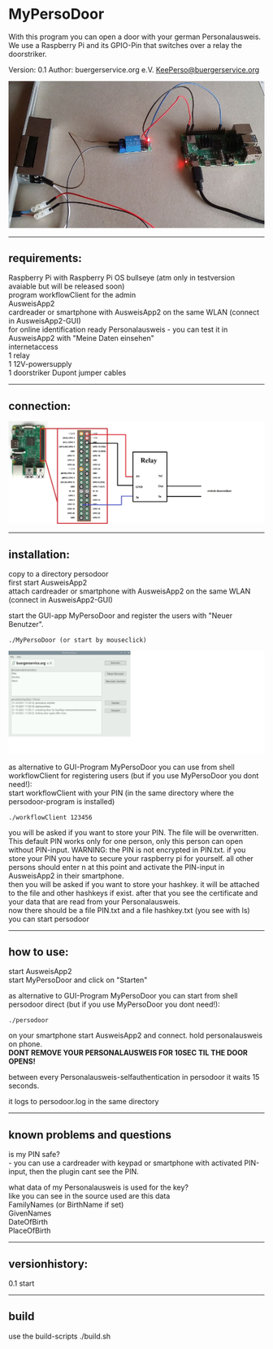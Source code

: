 # MyPersoDoor
With this program you can open a door with your german Personalausweis.  
We use a Raspberry Pi and its GPIO-Pin that switches over a relay the doorstriker.    

Version: 0.1 
Author: buergerservice.org e.V. <KeePerso@buergerservice.org>  


![Pic1](pic1.JPG)

-------------
requirements:
-------------
Raspberry Pi with Raspberry Pi OS bullseye (atm only in testversion avaiable but will be released soon)  
program workflowClient for the admin   
AusweisApp2  
cardreader or smartphone with AusweisApp2 on the same WLAN (connect in AusweisApp2-GUI)  
for online identification ready Personalausweis - you can test it in AusweisApp2 with "Meine Daten einsehen"  
internetaccess  
1 relay  
1 12V-powersupply  
1 doorstriker
Dupont jumper cables   



-----------
connection:
-----------
![Connection](connection.jpg)



-------------
installation:
-------------
copy to a directory persodoor   
first start AusweisApp2   
attach cardreader or smartphone with AusweisApp2 on the same WLAN (connect in AusweisApp2-GUI)  

start the GUI-app MyPersoDoor and register the users with "Neuer Benutzer".   
```
./MyPersoDoor (or start by mouseclick)
```
![MyPersoDoor](MyPersoDoor.jpg)


as alternative to GUI-Program MyPersoDoor you can use from shell workflowClient for registering users (but if you use MyPersoDoor you dont need!):   
start workflowClient with your PIN (in the same directory where the persodoor-program is installed)    
```
./workflowClient 123456
```
you will be asked if you want to store your PIN. The file will be overwritten. This default PIN works only for one person, only this person can open without PIN-input. WARNING: the PIN is not encrypted in PIN.txt. if you store your PIN you have to secure your raspberry pi for yourself.
all other persons should enter n at this point and activate the PIN-input in AusweisApp2 in their smartphone.    
then you will be asked if you want to store your hashkey. it will be attached to the file and other hashkeys if exist.
after that you see the certificate and your data that are read from your Personalausweis.   
now there should be a file PIN.txt and a file hashkey.txt (you see with ls)   
you can start persodoor



-----------
how to use:
-----------
start AusweisApp2  
start MyPersoDoor and click on "Starten"   


as alternative to GUI-Program MyPersoDoor you can start from shell persodoor direct (but if you use MyPersoDoor you dont need!):   
```
./persodoor
```
on your smartphone start AusweisApp2 and connect. hold personalausweis on phone.    
**DONT REMOVE YOUR PERSONALAUSWEIS FOR 10SEC TIL THE DOOR OPENS!**

between every Personalausweis-selfauthentication in persodoor it waits 15 seconds.   

it logs to persodoor.log in the same directory  



----------------------------
known problems and questions
----------------------------

is my PIN safe?  
	- you can use a cardreader with keypad or smartphone with activated PIN-input, then the plugin cant see the PIN.  

what data of my Personalausweis is used for the key?  
	like you can see in the source used are this data  
	FamilyNames (or BirthName if set)  
	GivenNames  
	DateOfBirth  
	PlaceOfBirth  
 



---------------
versionhistory:
---------------
0.1 start  


-----
build
-----
use the build-scripts ./build.sh  





